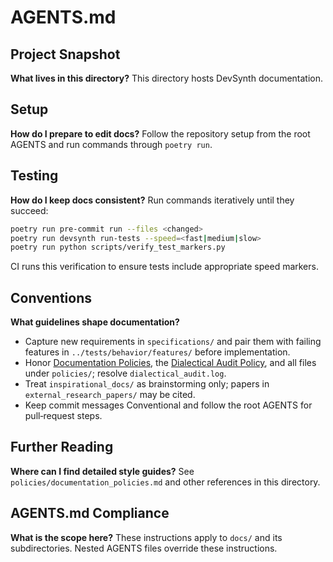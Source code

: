 # AGENTS.md

## Project Snapshot

**What lives in this directory?**
This directory hosts DevSynth documentation.

## Setup

**How do I prepare to edit docs?**
Follow the repository setup from the root AGENTS and run commands through `poetry run`.

## Testing

**How do I keep docs consistent?**
Run commands iteratively until they succeed:

```bash
poetry run pre-commit run --files <changed>
poetry run devsynth run-tests --speed=<fast|medium|slow>
poetry run python scripts/verify_test_markers.py
```

CI runs this verification to ensure tests include appropriate speed markers.

## Conventions

**What guidelines shape documentation?**
- Capture new requirements in `specifications/` and pair them with failing features in `../tests/behavior/features/` before implementation.
- Honor [Documentation Policies](policies/documentation_policies.md), the [Dialectical Audit Policy](policies/dialectical_audit.md), and all files under `policies/`; resolve `dialectical_audit.log`.
- Treat `inspirational_docs/` as brainstorming only; papers in `external_research_papers/` may be cited.
- Keep commit messages Conventional and follow the root AGENTS for pull‑request steps.

## Further Reading

**Where can I find detailed style guides?**
See `policies/documentation_policies.md` and other references in this directory.

## AGENTS.md Compliance

**What is the scope here?**
These instructions apply to `docs/` and its subdirectories. Nested AGENTS files override these instructions.
